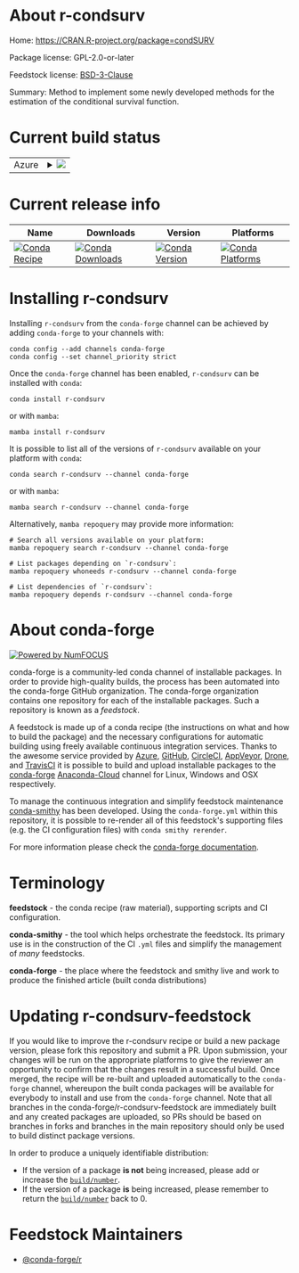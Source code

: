 About r-condsurv
================

Home: https://CRAN.R-project.org/package=condSURV

Package license: GPL-2.0-or-later

Feedstock license: [BSD-3-Clause](https://github.com/conda-forge/r-condsurv-feedstock/blob/main/LICENSE.txt)

Summary: Method to implement some newly developed methods for the estimation of the conditional survival function.

Current build status
====================


<table>
    
  <tr>
    <td>Azure</td>
    <td>
      <details>
        <summary>
          <a href="https://dev.azure.com/conda-forge/feedstock-builds/_build/latest?definitionId=14452&branchName=main">
            <img src="https://dev.azure.com/conda-forge/feedstock-builds/_apis/build/status/r-condsurv-feedstock?branchName=main">
          </a>
        </summary>
        <table>
          <thead><tr><th>Variant</th><th>Status</th></tr></thead>
          <tbody><tr>
              <td>linux_64_r_base4.1</td>
              <td>
                <a href="https://dev.azure.com/conda-forge/feedstock-builds/_build/latest?definitionId=14452&branchName=main">
                  <img src="https://dev.azure.com/conda-forge/feedstock-builds/_apis/build/status/r-condsurv-feedstock?branchName=main&jobName=linux&configuration=linux_64_r_base4.1" alt="variant">
                </a>
              </td>
            </tr><tr>
              <td>linux_64_r_base4.2</td>
              <td>
                <a href="https://dev.azure.com/conda-forge/feedstock-builds/_build/latest?definitionId=14452&branchName=main">
                  <img src="https://dev.azure.com/conda-forge/feedstock-builds/_apis/build/status/r-condsurv-feedstock?branchName=main&jobName=linux&configuration=linux_64_r_base4.2" alt="variant">
                </a>
              </td>
            </tr><tr>
              <td>osx_64_r_base4.1</td>
              <td>
                <a href="https://dev.azure.com/conda-forge/feedstock-builds/_build/latest?definitionId=14452&branchName=main">
                  <img src="https://dev.azure.com/conda-forge/feedstock-builds/_apis/build/status/r-condsurv-feedstock?branchName=main&jobName=osx&configuration=osx_64_r_base4.1" alt="variant">
                </a>
              </td>
            </tr><tr>
              <td>osx_64_r_base4.2</td>
              <td>
                <a href="https://dev.azure.com/conda-forge/feedstock-builds/_build/latest?definitionId=14452&branchName=main">
                  <img src="https://dev.azure.com/conda-forge/feedstock-builds/_apis/build/status/r-condsurv-feedstock?branchName=main&jobName=osx&configuration=osx_64_r_base4.2" alt="variant">
                </a>
              </td>
            </tr><tr>
              <td>win_64</td>
              <td>
                <a href="https://dev.azure.com/conda-forge/feedstock-builds/_build/latest?definitionId=14452&branchName=main">
                  <img src="https://dev.azure.com/conda-forge/feedstock-builds/_apis/build/status/r-condsurv-feedstock?branchName=main&jobName=win&configuration=win_64_" alt="variant">
                </a>
              </td>
            </tr>
          </tbody>
        </table>
      </details>
    </td>
  </tr>
</table>

Current release info
====================

| Name | Downloads | Version | Platforms |
| --- | --- | --- | --- |
| [![Conda Recipe](https://img.shields.io/badge/recipe-r--condsurv-green.svg)](https://anaconda.org/conda-forge/r-condsurv) | [![Conda Downloads](https://img.shields.io/conda/dn/conda-forge/r-condsurv.svg)](https://anaconda.org/conda-forge/r-condsurv) | [![Conda Version](https://img.shields.io/conda/vn/conda-forge/r-condsurv.svg)](https://anaconda.org/conda-forge/r-condsurv) | [![Conda Platforms](https://img.shields.io/conda/pn/conda-forge/r-condsurv.svg)](https://anaconda.org/conda-forge/r-condsurv) |

Installing r-condsurv
=====================

Installing `r-condsurv` from the `conda-forge` channel can be achieved by adding `conda-forge` to your channels with:

```
conda config --add channels conda-forge
conda config --set channel_priority strict
```

Once the `conda-forge` channel has been enabled, `r-condsurv` can be installed with `conda`:

```
conda install r-condsurv
```

or with `mamba`:

```
mamba install r-condsurv
```

It is possible to list all of the versions of `r-condsurv` available on your platform with `conda`:

```
conda search r-condsurv --channel conda-forge
```

or with `mamba`:

```
mamba search r-condsurv --channel conda-forge
```

Alternatively, `mamba repoquery` may provide more information:

```
# Search all versions available on your platform:
mamba repoquery search r-condsurv --channel conda-forge

# List packages depending on `r-condsurv`:
mamba repoquery whoneeds r-condsurv --channel conda-forge

# List dependencies of `r-condsurv`:
mamba repoquery depends r-condsurv --channel conda-forge
```


About conda-forge
=================

[![Powered by
NumFOCUS](https://img.shields.io/badge/powered%20by-NumFOCUS-orange.svg?style=flat&colorA=E1523D&colorB=007D8A)](https://numfocus.org)

conda-forge is a community-led conda channel of installable packages.
In order to provide high-quality builds, the process has been automated into the
conda-forge GitHub organization. The conda-forge organization contains one repository
for each of the installable packages. Such a repository is known as a *feedstock*.

A feedstock is made up of a conda recipe (the instructions on what and how to build
the package) and the necessary configurations for automatic building using freely
available continuous integration services. Thanks to the awesome service provided by
[Azure](https://azure.microsoft.com/en-us/services/devops/), [GitHub](https://github.com/),
[CircleCI](https://circleci.com/), [AppVeyor](https://www.appveyor.com/),
[Drone](https://cloud.drone.io/welcome), and [TravisCI](https://travis-ci.com/)
it is possible to build and upload installable packages to the
[conda-forge](https://anaconda.org/conda-forge) [Anaconda-Cloud](https://anaconda.org/)
channel for Linux, Windows and OSX respectively.

To manage the continuous integration and simplify feedstock maintenance
[conda-smithy](https://github.com/conda-forge/conda-smithy) has been developed.
Using the ``conda-forge.yml`` within this repository, it is possible to re-render all of
this feedstock's supporting files (e.g. the CI configuration files) with ``conda smithy rerender``.

For more information please check the [conda-forge documentation](https://conda-forge.org/docs/).

Terminology
===========

**feedstock** - the conda recipe (raw material), supporting scripts and CI configuration.

**conda-smithy** - the tool which helps orchestrate the feedstock.
                   Its primary use is in the construction of the CI ``.yml`` files
                   and simplify the management of *many* feedstocks.

**conda-forge** - the place where the feedstock and smithy live and work to
                  produce the finished article (built conda distributions)


Updating r-condsurv-feedstock
=============================

If you would like to improve the r-condsurv recipe or build a new
package version, please fork this repository and submit a PR. Upon submission,
your changes will be run on the appropriate platforms to give the reviewer an
opportunity to confirm that the changes result in a successful build. Once
merged, the recipe will be re-built and uploaded automatically to the
`conda-forge` channel, whereupon the built conda packages will be available for
everybody to install and use from the `conda-forge` channel.
Note that all branches in the conda-forge/r-condsurv-feedstock are
immediately built and any created packages are uploaded, so PRs should be based
on branches in forks and branches in the main repository should only be used to
build distinct package versions.

In order to produce a uniquely identifiable distribution:
 * If the version of a package **is not** being increased, please add or increase
   the [``build/number``](https://docs.conda.io/projects/conda-build/en/latest/resources/define-metadata.html#build-number-and-string).
 * If the version of a package **is** being increased, please remember to return
   the [``build/number``](https://docs.conda.io/projects/conda-build/en/latest/resources/define-metadata.html#build-number-and-string)
   back to 0.

Feedstock Maintainers
=====================

* [@conda-forge/r](https://github.com/conda-forge/r/)

